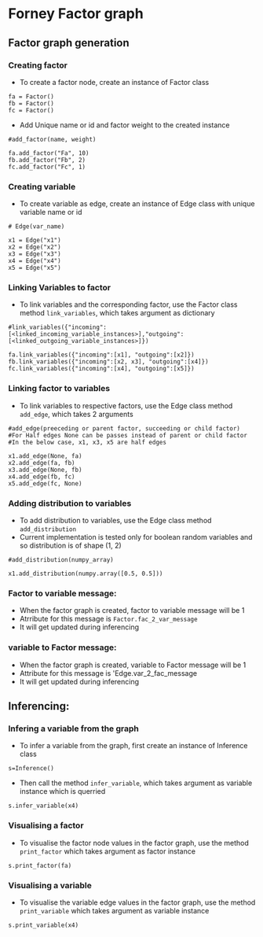 # Forney Factor graph

## Factor graph generation

### Creating factor

 - To create a factor node, create an instance of Factor class
 ```
fa = Factor()
fb = Factor()
fc = Factor()
 ```

 - Add Unique name or id and factor weight to the created instance

 ```
 #add_factor(name, weight)

fa.add_factor("Fa", 10)
fb.add_factor("Fb", 2)
fc.add_factor("Fc", 1) 
 ```

### Creating variable

- To create variable as edge, create an instance of Edge class with unique variable name or id

```
# Edge(var_name)

x1 = Edge("x1")
x2 = Edge("x2")
x3 = Edge("x3")
x4 = Edge("x4")
x5 = Edge("x5")
```

### Linking Variables to factor

- To link variables and the corresponding factor, use the Factor class method `link_variables`, which takes argument as dictionary

```
#link_variables({"incoming":[<linked_incoming_variable_instances>],"outgoing":[<linked_outgoing_variable_instances>]})

fa.link_variables({"incoming":[x1], "outgoing":[x2]})
fb.link_variables({"incoming":[x2, x3], "outgoing":[x4]})
fc.link_variables({"incoming":[x4], "outgoing":[x5]})
```

### Linking factor to variables

- To link variables to respective factors, use the Edge class method `add_edge`, which takes 2 arguments

```
#add_edge(preeceding or parent factor, succeeding or child factor)
#For Half edges None can be passes instead of parent or child factor
#In the below case, x1, x3, x5 are half edges

x1.add_edge(None, fa)
x2.add_edge(fa, fb)
x3.add_edge(None, fb)
x4.add_edge(fb, fc)
x5.add_edge(fc, None)
```

### Adding distribution to variables

- To add distribution to variables, use the Edge class method `add_distribution`
- Current implementation is tested only for boolean random variables and so distribution is of shape (1, 2)

```
#add_distribution(numpy_array)

x1.add_distribution(numpy.array([0.5, 0.5]))
```

### Factor to variable message:

- When the factor graph is created, factor to variable message will be 1
- Atrribute for this message is `Factor.fac_2_var_message`
- It will get updated during inferencing

### variable to Factor message:

- When the factor graph is created, variable to Factor message will be 1
- Attribute for this message is 'Edge.var_2_fac_message
- It will get updated during inferencing

## Inferencing:

### Infering a variable from the graph

- To infer a variable from the graph, first create an instance of Inference class

```
s=Inference()
```

- Then call the method `infer_variable`, which takes argument as variable instance which is querried

```
s.infer_variable(x4)
```

### Visualising a factor

- To visualise the factor node values in the factor graph, use the method `print_factor` which takes argument as factor instance

```
s.print_factor(fa)
```

### Visualising a variable

- To visualise the variable edge values in the factor graph, use the method `print_variable` which takes argument as variable instance

```
s.print_variable(x4)
```
